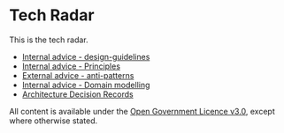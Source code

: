# Tech Radar

This is the tech radar.

* [Internal advice - design-guidelines](documentation/internal-advice/design-guidelines/design-guidelines.md)
* [Internal advice - Principles](internal-advice/principles/principles.md)
* [External advice - anti-patterns](external-advice/anti-patterns/anti-patterns.md)
* [Internal advice - Domain modelling](internal-advice/domain-modelling/domains.md)
* [Architecture Decision Records](adr.md)

All content is available under the [Open Government Licence v3.0](http://www.nationalarchives.gov.uk/doc/open-government-licence/version/3), except where otherwise stated.
